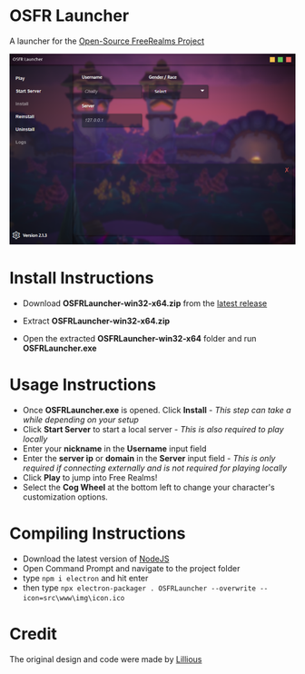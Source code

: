 # OSFR Launcher
A launcher for the [Open-Source FreeRealms Project](https://github.com/Open-Source-Free-Realms/OpenSourceFreeRealms)

![alt text](https://github.com/Open-Source-Free-Realms/OSFR-Launcher/blob/main/teaser.png?raw=true)

# Install Instructions

- Download **OSFRLauncher-win32-x64.zip** from the [latest release](https://github.com/Open-Source-Free-Realms/OSFR-Launcher/releases/)

- Extract **OSFRLauncher-win32-x64.zip**

- Open the extracted **OSFRLauncher-win32-x64** folder and run **OSFRLauncher.exe**

# Usage Instructions

- Once **OSFRLauncher.exe** is opened. Click **Install** - *This step can take a while depending on your setup*
- Click **Start Server** to start a local server - *This is also required to play locally*
- Enter your **nickname** in the **Username** input field
- Enter the **server ip** or **domain** in the **Server** input field - *This is only required if connecting externally and is not required for playing locally*
- Click **Play** to jump into Free Realms!
- Select the **Cog Wheel** at the bottom left to change your character's customization options.

# Compiling Instructions

- Download the latest version of [NodeJS](https://nodejs.org/en/download/current)
- Open Command Prompt and navigate to the project folder
- type `npm i electron` and hit enter
- then type `npx electron-packager . OSFRLauncher --overwrite --icon=src\www\img\icon.ico`

# Credit
The original design and code were made by [Lillious](https://github.com/Lillious)
